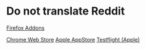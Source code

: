 # Do not translate Reddit


[Firefox Addons](https://addons.mozilla.org/en-US/firefox/addon/do-not-translate-reddit/)

[Chrome Web Store](https://chromewebstore.google.com/detail/do-not-translate-reddit/ikgghmbdhdpmkonakecjkmjdngodplmm)
[Apple AppStore](https://apps.apple.com/us/app/donottranslateredpost/id6747731143)
[Testflight (Apple)](https://testflight.apple.com/join/fACgjm3k)